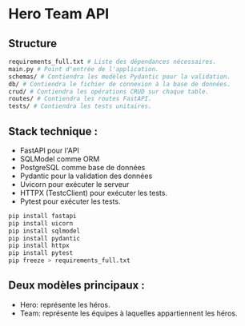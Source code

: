 # Hero Team API

## Structure
```bash
requirements_full.txt # Liste des dépendances nécessaires.
main.py # Point d'entrée de l'application.
schemas/ # Contiendra les modèles Pydantic pour la validation.
db/ # Contiendra le fichier de connexion à la base de données.
crud/ # Contiendra les opérations CRUD sur chaque table.
routes/ # Contiendra les routes FastAPI.
tests/ # Contiendra les tests unitaires.
```

## Stack technique :

- FastAPI pour l'API
- SQLModel comme ORM
- PostgreSQL comme base de données
- Pydantic pour la validation des données
- Uvicorn pour exécuter le serveur
- HTTPX (TestcClient) pour exécuter les tests.
- Pytest pour exécuter les tests.

```bash
pip install fastapi
pip install uicorn
pip install sqlmodel
pip install pydantic
pip install httpx
pip install pytest
pip freeze > requirements_full.txt
```

## Deux modèles principaux :

- Hero: représente les héros.
- Team: représente les équipes à laquelles appartiennent les héros.